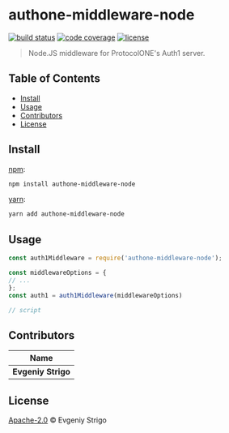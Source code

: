# authone-middleware-node

[![build status](https://img.shields.io/travis/ProtocolONE/authone-middleware-node.svg)](https://travis-ci.com/ProtocolONE/authone-middleware-node)
[![code coverage](https://img.shields.io/codecov/c/github/ProtocolONE/authone-middleware-node.svg)](https://codecov.io/gh/ProtocolONE/authone-middleware-node)
[![license](https://img.shields.io/github/license/ProtocolONE/authone-middleware-node.svg)](LICENSE)

> Node.JS middleware for ProtocolONE's Auth1 server.


## Table of Contents

* [Install](#install)
* [Usage](#usage)
* [Contributors](#contributors)
* [License](#license)


## Install

[npm][]:

```sh
npm install authone-middleware-node
```

[yarn][]:

```sh
yarn add authone-middleware-node
```


## Usage

```js
const auth1Middleware = require('authone-middleware-node');

const middlewareOptions = {
// ... 
};
const auth1 = auth1Middleware(middlewareOptions)

// script
```


## Contributors

| Name               |
| ------------------ |
| **Evgeniy Strigo** |


## License

[Apache-2.0](LICENSE) © Evgeniy Strigo


## 

[npm]: https://www.npmjs.com/

[yarn]: https://yarnpkg.com/
